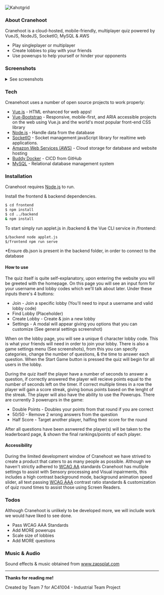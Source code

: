 ![Kahotgrid](https://user-images.githubusercontent.com/44262632/97087042-05adb700-161f-11eb-9f2c-54641842a86b.png)


### About Cranehoot
Cranehoot is a cloud-hosted, mobile-friendly, multiplayer quiz powered by VueJS, NodeJS, SocketIO, MySQL & AWS

  - Play singleplayer or multiplayer 
  - Create lobbies to play with your friends
  - Use powerups to help yourself or hinder your opponents
### Screenshots
<details>
  <summary>See screenshots</summary>
  
  ##### Homepage
  ![7bab4c5dc7ecf2f6334482e445793a88](https://user-images.githubusercontent.com/44262632/97087055-24ac4900-161f-11eb-985c-cd7a996a2527.jpg)

  ##### Lobby
  ![32bfd4bdee378d883f3cddcf44b72428](https://user-images.githubusercontent.com/44262632/97087066-31c93800-161f-11eb-871f-753af38feb77.jpg)

  ##### Quiz
  ![ae99e7413f0080445a9287f0c7493cc4](https://user-images.githubusercontent.com/44262632/97087072-3857af80-161f-11eb-818d-2e03d0f151f4.png)

  ##### Leaderboard
  ![5aa7b6797cbae6b211d7551921b9c7a7](https://user-images.githubusercontent.com/44262632/97087075-41e11780-161f-11eb-83c7-c5e4c18fd5bb.png)

  ##### Settings
  ----

  General Settings             |  Game Settings
  :-------------------------:|:-------------------------:
  ![7526a1d441d396a9a52484186ffcc0e1](https://user-images.githubusercontent.com/44262632/97087079-4ad1e900-161f-11eb-9374-ea0d54abe073.png)| ![283be48ed5e5191392ad94cea43924c0](https://user-images.githubusercontent.com/44262632/97087082-532a2400-161f-11eb-8292-20f6db75299e.png)


  ##### Mobile
  ---
  ![Untitled-2](https://user-images.githubusercontent.com/44262632/97087103-7a80f100-161f-11eb-96d1-47deeb490691.png)
</details>

### Tech

Creanehoot uses a number of open source projects to work properly:

* [Vue.js](https://vuejs.org/) - HTML enhanced for web apps!
* [Vue-Bootstrap](https://bootstrap-vue.org/) - Responsive, mobile-first, and ARIA accessible projects on the web using Vue.js and the world's most popular front-end CSS library
* [Node.js](https://nodejs.org/en/) - Handle data from the database
* [SocketIO](https://socket.io/) - Socket management javaScript library for realtime web applications.
* [Amazon Web Services (AWS)](https://aws.amazon.com/) - Cloud storage for database and website hosting
* [Buddy Docker](https://buddy.works/) - CICD from GitHub
* [MySQL](https://www.mysql.com/) - Relational database management system

### Installation

Cranehoot requires [Node.js](https://nodejs.org/) to run.

Install the frontend & backend dependencies.

```sh
$ cd frontend
$ npm install
$ cd ../backend
& npm install
```

To start simply run applet.js in /backend & the Vue CLI service in /frontend:

```sh
$/backend node applet.js
$/frontend npm run serve
```
*Ensure db.json is present in the backend folder, in order to connect to the database
#### How to use
The quiz itself is quite self-explanatory, upon entering the website you will be greeted with the homepage. On this page you will see an input form for your username and lobby codes which we'll talk about later. Under these inputs there's 4 buttons:
* Join - Join a specific lobby (You'll need to input a username and valid lobby code)
* Find Lobby (Placeholder)
* Create Lobby - Create & join a new lobby
* Settings - A modal will appear giving you options that you can customize (See general settings screenshot)

When on the lobby page, you will see a unique 6 character lobby code. This is what your friends will need in order to join your lobby. There is also a game settings menu (See screenshots), from this you can specify categories, change the number of questions, & the time to answer each question. When the Start Game button is pressed the quiz will begin for all users in the lobby.

During the quiz itself the player have a number of seconds to answer a question, if correctly answered the player will recieve points equal to the number of seconds left on the timer. If correct multiple times in a row the player will gain a score streak, giving bonus points based on the lenght of the streak. 
The player will also have the ability to use the Powerups. There are currently 3 poweruprs in the game:

* Double Points - Doubles your points from that round if you are correct
* 50/50 - Remove 2 wrong answers from the question
* Half Score - Target another player, halfing their score for the round

After all questions have been asnwered the player(s) will be taken to the leaderboard page, & shown the final rankings/points of each player.

#### Accessibility
During the limited development window of Cranehoot we have strived to create a product that caters to as many people as possible.
Although we haven't strictly adhered to [WCAG AA](https://www.w3.org/WAI/WCAG21/quickref/) standards Cranehoot has mutliple settings to assist with Sensory processing and Visual inpairments, this includes a high contrast background mode, background animation speed slider, all text passing [WCAG AAA](https://www.w3.org/TR/UNDERSTANDING-WCAG20/visual-audio-contrast-contrast.html) contrast ratio standards & customization of quiz round times to assist those using Screen Readers.

### Todos
Although Cranehoot is unlikely to be developed more, we will include work we would have liked to see done.
 - Pass WCAG AAA Standards
 - Add MORE powerups
 - Scale size of lobbies
 - Add MORE questions
 
 ### Music & Audio
Sound effects & music obtained from www.zapsplat.com

----

**Thanks for reading me!**

Created by Team 7 for AC41004 - Industrial Team Project 


